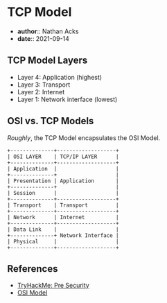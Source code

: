 # TCP Model

* **author**:: Nathan Acks
* **date**:: 2021-09-14

## TCP Model Layers

* Layer 4: Application (highest)
* Layer 3: Transport
* Layer 2: Internet
* Layer 1: Network interface (lowest)

## OSI vs. TCP Models

*Roughly*, the TCP Model encapsulates the OSI Model.

```
+--------------+-------------------+
| OSI LAYER    | TCP/IP LAYER      |
+--------------+-------------------+
| Application  |                   |
+--------------+                   |
| Presentation | Application       |
+--------------+                   |
| Session      |                   |
+--------------+-------------------+
| Transport    | Transport         |
+--------------+-------------------+
| Network      | Internet          |
+--------------+-------------------+
| Data Link    |                   |
+--------------+ Network Interface |
| Physical     |                   |
+--------------+-------------------+
```

## References

* [TryHackMe: Pre Security](tryhackme-pre-security.md)
* [OSI Model](osi-model.md)
